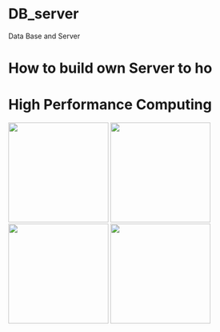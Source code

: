 # DB_server
Data Base and Server

# How to build own Server to ho

# High Performance Computing

<img src="https://github.com/SKKSaikia/DB_server/blob/master/img/par.jpg" height=200px><a> </a><img src="https://github.com/SKKSaikia/DB_server/blob/master/img/warewulf.jpg" height=200px><a> </a><img src="https://github.com/SKKSaikia/DB_server/blob/master/img/openhpc-300x300.jpg" height=200px><a> </a><img src="https://github.com/SKKSaikia/DB_server/blob/master/img/2000px-Slurm_logo.svg.png" height=200px>
